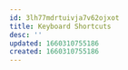 ```yaml
---
id: 3lh77mdrtuivja7v62ojxot
title: Keyboard Shortcuts
desc: ''
updated: 1660310755186
created: 1660310755186
---
```

